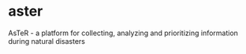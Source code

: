 # aster
AsTeR - a platform for collecting, analyzing and prioritizing information during natural disasters
